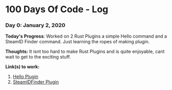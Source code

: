 # 100 Days Of Code - Log

### Day 0: January 2, 2020
**Today's Progress**: Worked on 2 Rust Plugins a simple Hello command and a SteamID Finder command. Just learning the ropes of making plugin.

**Thoughts:** It isnt too hard to make Rust Plugins and is quite enjoyable, cant wait to get to the exciting stuff.

**Link(s) to work:** 
1. [Hello Plugin](https://github.com/Wolfleader101/RustTestPlugin)
1. [SteamIDFinder Plugin](https://github.com/Wolfleader101/SteamIDFinder)



<!-- ### Day 0: February 30, 2016 (Example 2)
##### (delete me or comment me out)

**Today's Progress**: Fixed CSS, worked on canvas functionality for the app.

**Thoughts**: I really struggled with CSS, but, overall, I feel like I am slowly getting better at it. Canvas is still new for me, but I managed to figure out some basic functionality.

**Link(s) to work**: [Calculator App](http://www.example.com)


### Day 1: June 27, Monday

**Today's Progress**: I've gone through many exercises on FreeCodeCamp.

**Thoughts** I've recently started coding, and it's a great feeling when I finally solve an algorithm challenge after a lot of attempts and hours spent.

**Link(s) to work**
1. [Find the Longest Word in a String](https://www.freecodecamp.com/challenges/find-the-longest-word-in-a-string)
2. [Title Case a Sentence](https://www.freecodecamp.com/challenges/title-case-a-sentence) -->

